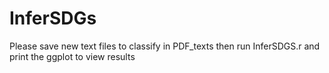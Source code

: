 # InferSDGs
Please save new text files to classify in PDF_texts then run InferSDGS.r and print the ggplot to view results
